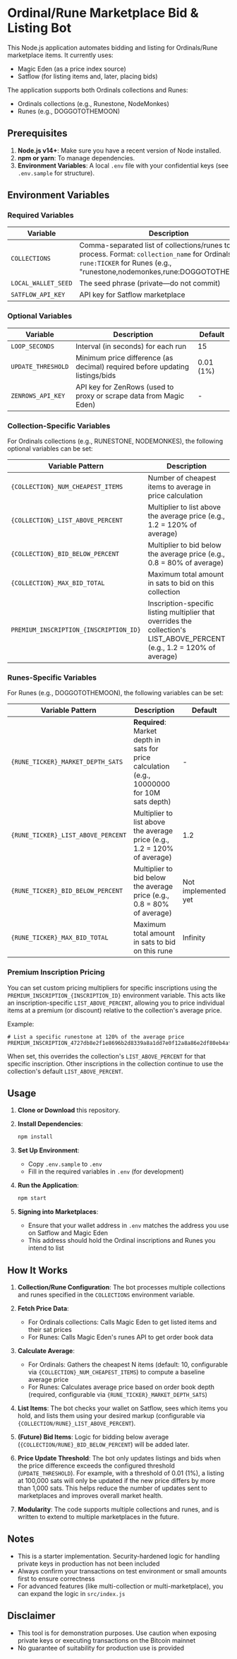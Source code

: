 # Ordinal/Rune Marketplace Bid & Listing Bot

This Node.js application automates bidding and listing for Ordinals/Rune marketplace items. It currently uses:

- Magic Eden (as a price index source)
- Satflow (for listing items and, later, placing bids)

The application supports both Ordinals collections and Runes:
- Ordinals collections (e.g., Runestone, NodeMonkes)
- Runes (e.g., DOGGOTOTHEMOON)

## Prerequisites

1. **Node.js v14+**: Make sure you have a recent version of Node installed.
2. **npm or yarn**: To manage dependencies.
3. **Environment Variables**: A local `.env` file with your confidential keys (see `.env.sample` for structure).

## Environment Variables

### Required Variables

| Variable | Description |
|----------|-------------|
| `COLLECTIONS` | Comma-separated list of collections/runes to process. Format: `collection_name` for Ordinals, `rune:TICKER` for Runes (e.g., "runestone,nodemonkes,rune:DOGGOTOTHEMOON") |
| `LOCAL_WALLET_SEED` | The seed phrase (private—do not commit) |
| `SATFLOW_API_KEY` | API key for Satflow marketplace |

### Optional Variables

| Variable | Description | Default |
|----------|-------------|---------|
| `LOOP_SECONDS` | Interval (in seconds) for each run | 15 |
| `UPDATE_THRESHOLD` | Minimum price difference (as decimal) required before updating listings/bids | 0.01 (1%) |
| `ZENROWS_API_KEY` | API key for ZenRows (used to proxy or scrape data from Magic Eden) | - |

### Collection-Specific Variables

For Ordinals collections (e.g., RUNESTONE, NODEMONKES), the following optional variables can be set:

| Variable Pattern | Description | Default |
|----------|-------------|---------|
| `{COLLECTION}_NUM_CHEAPEST_ITEMS` | Number of cheapest items to average in price calculation | 10 |
| `{COLLECTION}_LIST_ABOVE_PERCENT` | Multiplier to list above the average price (e.g., 1.2 = 120% of average) | 1.2 |
| `{COLLECTION}_BID_BELOW_PERCENT` | Multiplier to bid below the average price (e.g., 0.8 = 80% of average) | Not implemented yet |
| `{COLLECTION}_MAX_BID_TOTAL` | Maximum total amount in sats to bid on this collection | Infinity |
| `PREMIUM_INSCRIPTION_{INSCRIPTION_ID}` | Inscription-specific listing multiplier that overrides the collection's LIST_ABOVE_PERCENT (e.g., 1.2 = 120% of average) | - |

### Runes-Specific Variables

For Runes (e.g., DOGGOTOTHEMOON), the following variables can be set:

| Variable Pattern | Description | Default |
|----------|-------------|---------|
| `{RUNE_TICKER}_MARKET_DEPTH_SATS` | **Required**: Market depth in sats for price calculation (e.g., 10000000 for 10M sats depth) | - |
| `{RUNE_TICKER}_LIST_ABOVE_PERCENT` | Multiplier to list above the average price (e.g., 1.2 = 120% of average) | 1.2 |
| `{RUNE_TICKER}_BID_BELOW_PERCENT` | Multiplier to bid below the average price (e.g., 0.8 = 80% of average) | Not implemented yet |
| `{RUNE_TICKER}_MAX_BID_TOTAL` | Maximum total amount in sats to bid on this rune | Infinity |

### Premium Inscription Pricing

You can set custom pricing multipliers for specific inscriptions using the `PREMIUM_INSCRIPTION_{INSCRIPTION_ID}` environment variable. This acts like an inscription-specific `LIST_ABOVE_PERCENT`, allowing you to price individual items at a premium (or discount) relative to the collection's average price.

Example:
```
# List a specific runestone at 120% of the average price
PREMIUM_INSCRIPTION_4727db8e2f1e8696b2d8339a8a1dd7e0f12a8a86e2df80eb4afbccfca06667c1i987=1.2
```

When set, this overrides the collection's `LIST_ABOVE_PERCENT` for that specific inscription. Other inscriptions in the collection continue to use the collection's default `LIST_ABOVE_PERCENT`.

## Usage

1. **Clone or Download** this repository.

2. **Install Dependencies**:
   ```bash
   npm install
   ```

3. **Set Up Environment**:
   - Copy `.env.sample` to `.env`
   - Fill in the required variables in `.env` (for development)

4. **Run the Application**:
   ```bash
   npm start
   ```

5. **Signing into Marketplaces**:
   - Ensure that your wallet address in `.env` matches the address you use on Satflow and Magic Eden
   - This address should hold the Ordinal inscriptions and Runes you intend to list

## How It Works

1. **Collection/Rune Configuration**: The bot processes multiple collections and runes specified in the `COLLECTIONS` environment variable.

2. **Fetch Price Data**: 
   - For Ordinals collections: Calls Magic Eden to get listed items and their sat prices
   - For Runes: Calls Magic Eden's runes API to get order book data

3. **Calculate Average**: 
   - For Ordinals: Gathers the cheapest N items (default: 10, configurable via `{COLLECTION}_NUM_CHEAPEST_ITEMS`) to compute a baseline average price
   - For Runes: Calculates average price based on order book depth (required, configurable via `{RUNE_TICKER}_MARKET_DEPTH_SATS`)

4. **List Items**: The bot checks your wallet on Satflow, sees which items you hold, and lists them using your desired markup (configurable via `{COLLECTION/RUNE}_LIST_ABOVE_PERCENT`).

5. **(Future) Bid Items**: Logic for bidding below average (`{COLLECTION/RUNE}_BID_BELOW_PERCENT`) will be added later.

6. **Price Update Threshold**: The bot only updates listings and bids when the price difference exceeds the configured threshold (`UPDATE_THRESHOLD`). For example, with a threshold of 0.01 (1%), a listing at 100,000 sats will only be updated if the new price differs by more than 1,000 sats. This helps reduce the number of updates sent to marketplaces and improves overall market health.

7. **Modularity**: The code supports multiple collections and runes, and is written to extend to multiple marketplaces in the future.

## Notes

- This is a starter implementation. Security-hardened logic for handling private keys in production has not been included
- Always confirm your transactions on test environment or small amounts first to ensure correctness
- For advanced features (like multi-collection or multi-marketplace), you can expand the logic in `src/index.js`

## Disclaimer

- This tool is for demonstration purposes. Use caution when exposing private keys or executing transactions on the Bitcoin mainnet
- No guarantee of suitability for production use is provided
